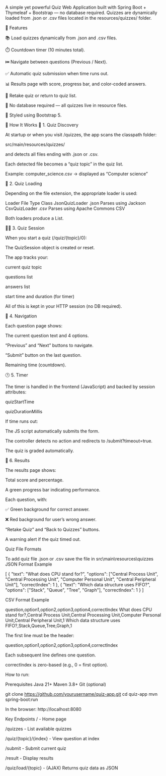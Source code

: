 A simple yet powerful Quiz Web Application built with Spring Boot + Thymeleaf + Bootstrap — no database required.
Quizzes are dynamically loaded from .json or .csv files located in the resources/quizzes/ folder.

🚀 Features

📚 Load quizzes dynamically from .json and .csv files.

⏱️ Countdown timer (10 minutes total).

⏮️ Navigate between questions (Previous / Next).

✅ Automatic quiz submission when time runs out.

📊 Results page with score, progress bar, and color-coded answers.

🔁 Retake quiz or return to quiz list.

💾 No database required — all quizzes live in resource files.

🎨 Styled using Bootstrap 5.

🧩 How It Works
🧠 1. Quiz Discovery

At startup or when you visit /quizzes,
the app scans the classpath folder:

src/main/resources/quizzes/


and detects all files ending with .json or .csv.

Each detected file becomes a “quiz topic” in the quiz list.

Example:
computer_science.csv → displayed as “Computer science”

🧮 2. Quiz Loading

Depending on the file extension, the appropriate loader is used:

Loader	File Type	Class
JsonQuizLoader	.json	Parses using Jackson
CsvQuizLoader	.csv	Parses using Apache Commons CSV

Both loaders produce a List<Question>.

🧑‍🏫 3. Quiz Session

When you start a quiz (/quiz/{topic}/0):

The QuizSession object is created or reset.

The app tracks your:

current quiz topic

questions list

answers list

start time and duration (for timer)

All of this is kept in your HTTP session (no DB required).

🧭 4. Navigation

Each question page shows:

The current question text and 4 options.

“Previous” and “Next” buttons to navigate.

“Submit” button on the last question.

Remaining time (countdown).

🕒 5. Timer

The timer is handled in the frontend (JavaScript) and backed by session attributes:

quizStartTime

quizDurationMillis

If time runs out:

The JS script automatically submits the form.

The controller detects no action and redirects to /submit?timeout=true.

The quiz is graded automatically.

🧾 6. Results

The results page shows:

Total score and percentage.

A green progress bar indicating performance.

Each question, with:

✅ Green background for correct answer.

❌ Red background for user’s wrong answer.

“Retake Quiz” and “Back to Quizzes” buttons.

A warning alert if the quiz timed out.

Quiz File Formats

To add quiz file .json or .csv save the file in src\main\resources\quizzes
JSON Format Example

[
  {
    "text": "What does CPU stand for?",
    "options": ["Central Process Unit", "Central Processing Unit", "Computer Personal Unit", "Central Peripheral Unit"],
    "correctIndex": 1
  },
  {
    "text": "Which data structure uses FIFO?",
    "options": ["Stack", "Queue", "Tree", "Graph"],
    "correctIndex": 1
  }
]

CSV Format Example

question,option1,option2,option3,option4,correctIndex
What does CPU stand for?,Central Process Unit,Central Processing Unit,Computer Personal Unit,Central Peripheral Unit,1
Which data structure uses FIFO?,Stack,Queue,Tree,Graph,1


The first line must be the header:

question,option1,option2,option3,option4,correctIndex


Each subsequent line defines one question.

correctIndex is zero-based (e.g., 0 = first option).

How to run:

Prerequisites
Java 21+
Maven 3.8+
Git (optional)

git clone https://github.com/yourusername/quiz-app.git
cd quiz-app
mvn spring-boot:run

In the browser:
http://localhost:8080

Key Endpoints
/	-                      Home page

/quizzes -      	       List available quizzes

/quiz/{topic}/{index} -  View question at index

/submit -	               Submit current quiz

/result -	               Display results

/quiz/load/{topic} -	   (AJAX) Returns quiz data as JSON

